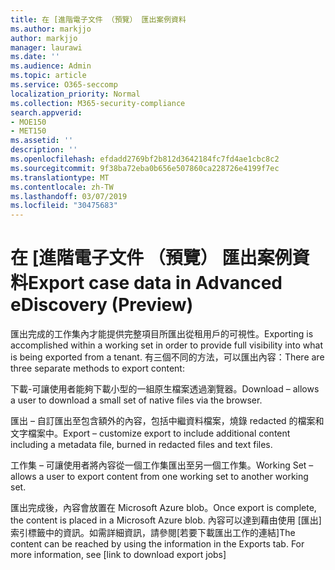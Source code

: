 ```yaml
---
title: 在 [進階電子文件 （預覽） 匯出案例資料
ms.author: markjjo
author: markjjo
manager: laurawi
ms.date: ''
ms.audience: Admin
ms.topic: article
ms.service: O365-seccomp
localization_priority: Normal
ms.collection: M365-security-compliance
search.appverid:
- MOE150
- MET150
ms.assetid: ''
description: ''
ms.openlocfilehash: efdadd2769bf2b812d3642184fc7fd4ae1cbc8c2
ms.sourcegitcommit: 9f38ba72eba0b656e507860ca228726e4199f7ec
ms.translationtype: MT
ms.contentlocale: zh-TW
ms.lasthandoff: 03/07/2019
ms.locfileid: "30475683"
---
```

# <a name="export-case-data-in-advanced-ediscovery-preview"></a><span data-ttu-id="ea7c0-102">在 [進階電子文件 （預覽） 匯出案例資料</span><span class="sxs-lookup"><span data-stu-id="ea7c0-102">Export case data in Advanced eDiscovery (Preview)</span></span>

<span data-ttu-id="ea7c0-103">匯出完成的工作集內才能提供完整項目所匯出從租用戶的可視性。</span><span class="sxs-lookup"><span data-stu-id="ea7c0-103">Exporting is accomplished within a working set in order to provide full visibility into what is being exported from a tenant.</span></span> <span data-ttu-id="ea7c0-104">有三個不同的方法，可以匯出內容：</span><span class="sxs-lookup"><span data-stu-id="ea7c0-104">There are three separate methods to export content:</span></span>

<span data-ttu-id="ea7c0-105">下載-可讓使用者能夠下載小型的一組原生檔案透過瀏覽器。</span><span class="sxs-lookup"><span data-stu-id="ea7c0-105">Download – allows a user to download a small set of native files via the browser.</span></span>

<span data-ttu-id="ea7c0-106">匯出 – 自訂匯出至包含額外的內容，包括中繼資料檔案，燒錄 redacted 的檔案和文字檔案中。</span><span class="sxs-lookup"><span data-stu-id="ea7c0-106">Export – customize export to include additional content including a metadata file, burned in redacted files and text files.</span></span>

<span data-ttu-id="ea7c0-107">工作集 – 可讓使用者將內容從一個工作集匯出至另一個工作集。</span><span class="sxs-lookup"><span data-stu-id="ea7c0-107">Working Set – allows a user to export content from one working set to another working set.</span></span>

<span data-ttu-id="ea7c0-108">匯出完成後，內容會放置在 Microsoft Azure blob。</span><span class="sxs-lookup"><span data-stu-id="ea7c0-108">Once export is complete, the content is placed in a Microsoft Azure blob.</span></span> <span data-ttu-id="ea7c0-109">內容可以達到藉由使用 [匯出] 索引標籤中的資訊。如需詳細資訊，請參閱\[若要下載匯出工作的連結\]</span><span class="sxs-lookup"><span data-stu-id="ea7c0-109">The content can be reached by using the information in the Exports tab. For more information, see \[link to download export jobs\]</span></span>